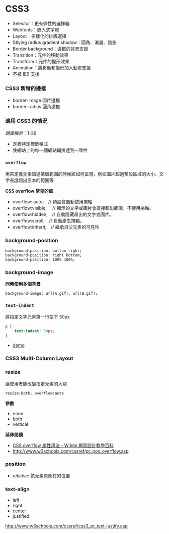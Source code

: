 # CSS3

* Selector：更有彈性的選擇器
* Webfonts：嵌入式字體
* Layout：多樣化的排版選擇
* Stlying radius gradient shadow：圓角、漸層、陰影
* Border background：邊框的背景支援
* Transition：元件的移動效果
* Transform：元件的變形效果
* Animation：將移動和變形加入動畫支援
* 不被 IE9 支援

### CSS3 新增的邊框

* border-image  圖片邊框
* border-radius 圓角邊框

### 適用 CSS3 的情況

*題庫解析*：1-26

* 定義特定標籤格式
* 使網站上的每一個網站編排達到一致性

### `overflow`

用來定義元素超過某個範圍的時候該如何呈現，例如圖片超過預設區域的大小、文字長度超出原本的範圍等

**CSS overflow 常見的值**

* overflow: auto;　// 預設會自動使用捲軸
* overflow:visible;　 // 顯示的文字或圖片會直接超出範圍，不使用捲軸。
* overflow:hidden;　// 自動隱藏超出的文字或圖片。
* overflow:scroll;　// 自動產生捲軸。
* overflow:inherit;　// 繼承自父元素的可見性


### background-position

```
background-position: bottom right;
background-position: right bottom;
background-position: 100% 100%;
```

### background-image

**同時使用多個背景**

```
background-image: url(A.gif), url(B.gif);
```

### `text-indent`

將指定文字元素第一行空下 50px

```css
p {
    text-indent: 50px;
}
```

* [demo](http://www.w3schools.com/cssref/tryit.asp?filename=trycss_text-indent)

### CSS3 Multi-Column Layout

### resize

讓使用者能改變指定元素的大寫

`resize:both; overflow:auto`

**參數**

* none
* both
* vertical

**延伸閱讀**

* [CSS overflow 屬性用法 - Wibibi 網頁設計教學百科](http://www.wibibi.com/info.php?tid=157)
* http://www.w3schools.com/cssref/pr_pos_overflow.asp

### position

* relative: 該元素原應在的位置

### text-align

* left
* right
* center
* justified

http://www.w3schools.com/cssref/css3_pr_text-justify.asp
